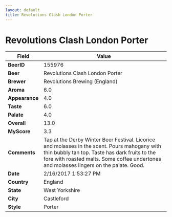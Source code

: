 ```yaml
---
layout: default
title: Revolutions Clash London Porter
---
```


# Revolutions Clash London Porter

| Field         | Value     |
|---------------|-----------|
| **BeerID** | 155976 |
| **Beer** | Revolutions Clash London Porter |
| **Brewer** | Revolutions Brewing (England) |
| **Aroma** | 6.0 |
| **Appearance** | 4.0 |
| **Taste** | 6.0 |
| **Palate** | 4.0 |
| **Overall** | 13.0 |
| **MyScore** | 3.3 |
| **Comments** | Tap at the Derby Winter Beer Festival. Licorice and molasses in the scent. Pours mahogany with thin bubbly tan top. Taste has dark fruits to the fore with roasted malts. Some coffee undertones and molasses lingers on the palate. Good. |
| **Date** | 2/16/2017 1:53:27 PM |
| **Country** | England |
| **State** | West Yorkshire |
| **City** | Castleford |
| **Style** | Porter |

